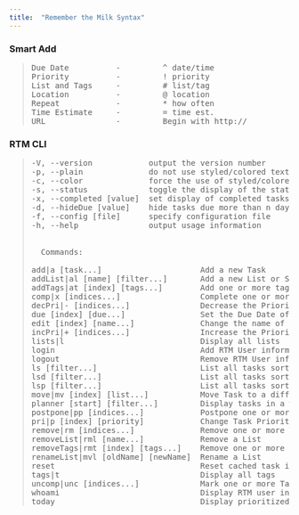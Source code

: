 ```yaml
---
title:  "Remember the Milk Syntax"
---
```


### Smart Add  

> <pre>
> Due Date          -         ^ date/time  
> Priority          -         ! priority  
> List and Tags     -         # list/tag  
> Location          -         @ location  
> Repeat            -         * how often 
> Time Estimate     -         = time est.  
> URL               -         Begin with http://
> </pre>
<!--more-->
### RTM CLI

><pre>
>-V, --version            output the version number
>-p, --plain              do not use styled/colored text (overrides --color)
>-c, --color              force the use of styled/colored text
>-s, --status             toggle the display of the status spinner
>-x, --completed [value]  set display of completed tasks (true/false/number of days)
>-d, --hideDue [value]    hide tasks due more than n days from today (false/number of days)
>-f, --config [file]      specify configuration file
>-h, --help               output usage information
>    
>    
>   Commands:
>    
>add|a [task...]                     Add a new Task
>addList|al [name] [filter...]       Add a new List or Smart List
>addTags|at [index] [tags...]        Add one or more tags to a Task
>comp|x [indices...]                 Complete one or more Tasks
>decPri|- [indices...]               Decrease the Priority of one or more Tasks
>due [index] [due...]                Set the Due Date of a Task
>edit [index] [name...]              Change the name of a Task
>incPri|+ [indices...]               Increase the Priority of one or more Tasks
>lists|l                             Display all lists
>login                               Add RTM User information
>logout                              Remove RTM User information
>ls [filter...]                      List all tasks sorted first by list then by priority
>lsd [filter...]                     List all tasks sorted first by due date then by priority
>lsp [filter...]                     List all tasks sorted first by priority then due date
>move|mv [index] [list...]           Move Task to a different List
>planner [start] [filter...]         Display tasks in a weekly planner (start: sun, mon, today)
>postpone|pp [indices...]            Postpone one or more Tasks
>pri|p [index] [priority]            Change Task Priority
>remove|rm [indices...]              Remove one or more Tasks
>removeList|rml [name...]            Remove a List
>removeTags|rmt [index] [tags...]    Remove one or more tags from a Task
>renameList|mvl [oldName] [newName]  Rename a List
>reset                               Reset cached task indices
>tags|t                              Display all tags
>uncomp|unc [indices...]             Mark one or more Tasks as not complete
>whoami                              Display RTM user information
>today                               Display prioritized tasks and tasks due or completed today</pre>
